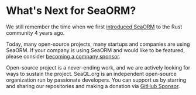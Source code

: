 # What's Next for SeaORM?

We still remember the time when we first [introduced SeaORM](https://www.sea-ql.org/blog/2021-09-20-introducing-sea-orm/) to the Rust community 4 years ago.

Today, many open-source projects, many startups and companies are using SeaORM. If your company is using SeaORM and would like to be featured, please consider [becoming a company sponsor](https://github.com/sponsors/SeaQL?frequency=one-time).

Open-source project is a never-ending work, and we are actively looking for ways to sustain the project. SeaQL.org is an independent open-source organization run by passionate developers. You can support us by starring and sharing our repositories and making a donation via [GitHub Sponsor](https://github.com/sponsors/SeaQL).
